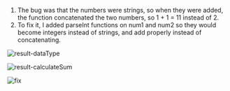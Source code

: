 1. The bug was that the numbers were strings, so when they were added, the function concatenated the two numbers, so 1 + 1 = 11 instead of 2.
2. To fix it, I added parseInt functions on num1 and num2 so they would become integers instead of strings, and add properly instead of concatenating. 

![result-dataType](https://user-images.githubusercontent.com/74385059/137659614-75c5625d-60eb-4fd5-8aca-ecd60da4624a.png)

![result-calculateSum](https://user-images.githubusercontent.com/74385059/137659640-f05f8cac-04f0-45fa-8d9b-d2b82dbab130.png)


![fix](https://user-images.githubusercontent.com/74385059/137659849-ae19772a-0829-46bb-b4ba-6ce4664cdac0.png)
